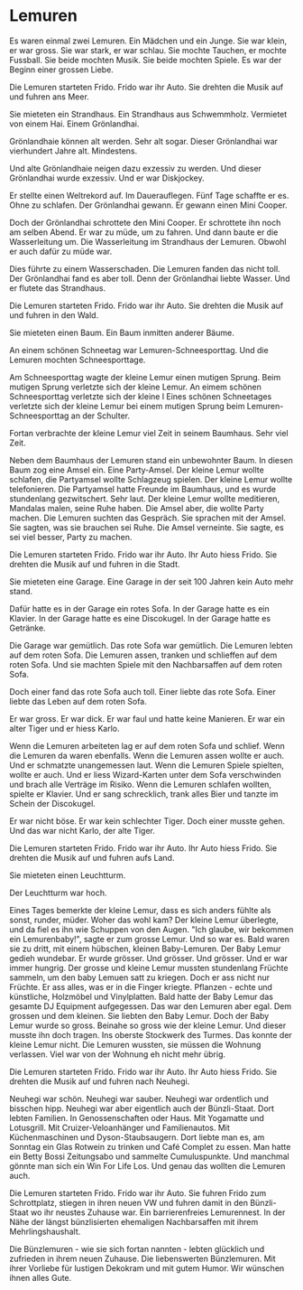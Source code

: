 # Lemuren

Es waren einmal zwei Lemuren.
Ein Mädchen und ein Junge.
Sie war klein, er war gross.
Sie war stark, er war schlau.
Sie mochte Tauchen, er mochte Fussball.
Sie beide mochten Musik.
Sie beide mochten Spiele.
Es war der Beginn einer grossen Liebe.

Die Lemuren starteten Frido. Frido war ihr Auto. Sie drehten die Musik auf und fuhren ans Meer.

Sie mieteten ein Strandhaus. Ein Strandhaus aus Schwemmholz. Vermietet von einem Hai. Einem Grönlandhai.

Grönlandhaie können alt werden. Sehr alt sogar. Dieser Grönlandhai war vierhundert Jahre alt. Mindestens.

Und alte Grönlandhaie neigen dazu exzessiv zu werden. Und dieser Grönlandhai wurde exzessiv. Und er war Diskjockey.

Er stellte einen Weltrekord auf. Im Dauerauflegen. Fünf Tage schaffte er es. Ohne zu schlafen. Der Grönlandhai gewann. Er gewann einen Mini Cooper.

Doch der Grönlandhai schrottete den Mini Cooper. Er schrottete ihn noch am selben Abend. Er war zu müde, um zu fahren. Und dann baute er die Wasserleitung um. Die Wasserleitung im Strandhaus der Lemuren. Obwohl er auch dafür zu müde war.

Dies führte zu einem Wasserschaden. Die Lemuren fanden das nicht toll. Der Grönlandhai fand es aber toll. Denn der Grönlandhai liebte Wasser. Und er flutete das Strandhaus.

Die Lemuren starteten Frido. Frido war ihr Auto. Sie drehten die Musik auf und fuhren in den Wald.

Sie mieteten einen Baum. Ein Baum inmitten anderer Bäume.

An einem schönen Schneetag war Lemuren-Schneesporttag. Und die Lemuren mochten Schneesporttage. 

Am Schneesporttag wagte der kleine Lemur einen mutigen Sprung. Beim mutigen Sprung verletzte sich der kleine Lemur. An eimem schönen Schneesporttag verletzte sich der kleine l
Eines schönen Schneetages verletzte sich der kleine Lemur bei einem mutigen Sprung beim Lemuren-Schneesporttag an der Schulter.


Fortan verbrachte der kleine Lemur viel Zeit in seinem Baumhaus.
Sehr viel Zeit.

Neben dem Baumhaus der Lemuren stand ein unbewohnter Baum. In diesen Baum zog eine Amsel ein. Eine Party-Amsel. Der kleine Lemur wollte schlafen, die Partyamsel wollte Schlagzeug spielen.
Der kleine Lemur wollte telefonieren. Die Partyamsel hatte Freunde im Baumhaus, und es wurde stundenlang gezwitschert. Sehr laut.
Der kleine Lemur wollte meditieren, Mandalas malen, seine Ruhe haben. Die Amsel aber, die wollte Party machen.
Die Lemuren suchten das Gespräch. Sie sprachen mit der Amsel. Sie sagten, was sie brauchen sei Ruhe. Die Amsel verneinte. Sie sagte, es sei viel besser, Party zu machen.

Die Lemuren starteten Frido. Frido war ihr Auto. Ihr Auto hiess Frido.
Sie drehten die Musik auf und fuhren in die Stadt.

Sie mieteten eine Garage. Eine Garage in der seit 100 Jahren kein Auto mehr stand.

Dafür hatte es in der Garage ein rotes Sofa. In der Garage hatte es ein Klavier. In der Garage hatte es eine Discokugel. In der Garage hatte es Getränke.

Die Garage war gemütlich. Das rote Sofa war gemütlich. Die Lemuren lebten auf dem roten Sofa. Die Lemuren assen, tranken und schlieffen auf dem roten Sofa. Und sie machten Spiele mit den Nachbarsaffen auf dem roten Sofa.

Doch einer fand das rote Sofa auch toll. Einer liebte das rote Sofa. Einer liebte das Leben auf dem roten Sofa.

Er war gross. Er war dick. Er war faul und hatte keine Manieren. Er war ein alter Tiger und er hiess Karlo.

Wenn die Lemuren arbeiteten lag er auf dem roten Sofa und schlief. Wenn die Lemuren da waren ebenfalls. Wenn die Lemuren assen wollte er auch. Und er schmatzte unangemessen laut. Wenn die Lemuren Spiele spielten, wollte er auch. Und er liess Wizard-Karten unter dem Sofa verschwinden und brach alle Verträge im Risiko. Wenn die Lemuren schlafen wollten, spielte er Klavier. Und er sang schrecklich, trank alles Bier und tanzte im Schein der Discokugel.

Er war nicht böse. Er war kein schlechter Tiger. Doch einer musste gehen. Und das war nicht Karlo, der alte Tiger.

Die Lemuren starteten Frido. Frido war ihr Auto. Ihr Auto hiess Frido.
Sie drehten die Musik auf und fuhren aufs Land.

Sie mieteten einen Leuchtturm.

Der Leuchtturm war hoch.

Eines Tages bemerkte der kleine Lemur, dass es sich anders fühlte als sonst, runder, müder. Woher das wohl kam? Der kleine Lemur überlegte, und da fiel es ihn wie Schuppen von den Augen.
"Ich glaube, wir bekommen ein Lemurenbaby!", sagte er zum grosse Lemur. Und so war es. Bald waren sie zu dritt, mit einem hübschen, kleinen Baby-Lemuren.
Der Baby Lemur gedieh wundebar. Er wurde grösser. Und grösser. Und grösser. 
Und er war immer hungrig. Der grosse und kleine Lemur mussten stundenlang Früchte sammeln, um den baby Lemuen satt zu kriegen. Doch er ass nicht nur Früchte. Er ass alles, was er in die Finger kriegte. Pflanzen - echte und künstliche, Holzmöbel und Vinylplatten. Bald hatte der Baby Lemur das gesamte DJ Equipment aufgegessen. Das war den Lemuren aber egal. Dem grossen und dem kleinen. Sie liebten den Baby Lemur. Doch der Baby Lemur wurde so gross. Beinahe so gross wie der kleine Lemur. Und dieser musste ihn doch tragen. Ins oberste Stockwerk des Turmes. Das konnte der kleine Lemur nicht. Die Lemuren wussten, sie müssen die Wohnung verlassen. Viel war von der Wohnung eh nicht mehr übrig.

Die Lemuren starteten Frido. Frido war ihr Auto. Ihr Auto hiess Frido.
Sie drehten die Musik auf und fuhren nach Neuhegi.

Neuhegi war schön. Neuhegi war sauber. Neuhegi war ordentlich und bisschen hipp. Neuhegi war aber eigentlich auch der Bünzli-Staat. Dort lebten Familien. In Genossenschaften oder Haus. Mit Yogamatte und Lotusgrill. Mit Cruizer-Veloanhänger und Familienautos. Mit Küchenmaschinen und Dyson-Staubsaugern. Dort liebte man es, am Sonntag ein Glas Rotwein zu trinken und Café Complet zu essen. Man hatte ein Betty Bossi Zeitungsabo und sammelte Cumuluspunkte. Und manchmal gönnte man sich ein Win For Life Los.
Und genau das wollten die Lemuren auch.

Die Lemuren starteten Frido. Frido war ihr Auto. Sie fuhren Frido zum Schrottplatz, stiegen in ihren neuen VW und fuhren damit in den Bünzli-Staat wo ihr neustes Zuhause war. Ein barrierenfreies Lemurennest. In der Nähe der längst bünzlisierten ehemaligen Nachbarsaffen mit ihrem Mehrlingshaushalt.

Die Bünzlemuren - wie sie sich fortan nannten - lebten glücklich und zufrieden in ihrem neuen Zuhause. Die liebenswerten Bünzlemuren. Mit ihrer Vorliebe für lustigen Dekokram und mit gutem Humor. Wir wünschen ihnen alles Gute.
